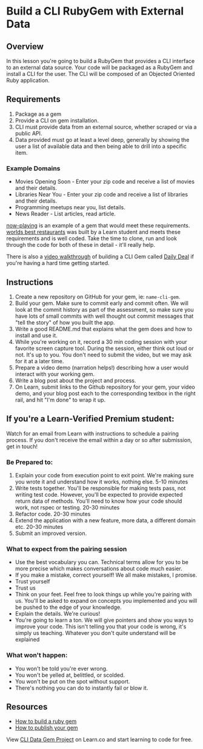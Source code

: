 # Build a CLI RubyGem with External Data

## Overview

In this lesson you're going to build a RubyGem that provides a CLI interface to an external data source. Your code will be packaged as a RubyGem and install a CLI for the user. The CLI will be composed of an Objected Oriented Ruby application.

## Requirements

1. Package as a gem
2. Provide a CLI on gem installation.
3. CLI must provide data from an external source, whether scraped or via a public API.
4. Data provided must go at least a level deep, generally by showing the user a list of available data and then being able to drill into a specific item.


### Example Domains

- Movies Opening Soon - Enter your zip code and receive a list of movies and their details.
- Libraries Near You -  Enter your zip code and receive a list of libraries and their details.
- Programming meetups near you, list details.
- News Reader - List articles, read article.

[now-playing](https://github.com/learn-co-curriculum/now-playing-cli-gem) is an example of a gem that would meet these requirements.
[worlds best restaurants](https://github.com/dannyd4315/worlds-best-restaurants-cli-gem) was built by a Learn student and meets these requirements and is well coded.
Take the time to clone, run and look through the code for both of these in detail - it'll really help.

There is also a [video walkthrough](https://www.youtube.com/watch?v=_lDExWIhYKI) of building a CLI Gem called [Daily Deal](https://github.com/learn-co-curriculum/daily_deal) if you're having a hard time getting started.

## Instructions

1. Create a new repository on GitHub for your gem, ie: `name-cli-gem`.
2. Build your gem. Make sure to commit early and commit often. We will look at the commit history as part of the assessment, so make sure you have lots of small commits with well thought out commit messages that "tell the story" of how you built the app.
3. Write a good README.md that explains what the gem does and how to install and use it.
4. While you're working on it, record a 30 min coding session with your favorite screen capture tool. During the session, either think out loud or not. It's up to you. You don't need to submit the video, but we may ask for it at a later time.
5. Prepare a video demo (narration helps!) describing how a user would interact with your working gem.
6. Write a blog post about the project and process.
7. On Learn, submit links to the Github repository for your gem, your video demo, and your blog post each to the corresponding textbox in the right rail, and hit "I'm done" to wrap it up. 


## If you're a Learn-Verified Premium student: 

Watch for an email from Learn with instructions to schedule a pairing process. If you don't receive the email within a day or so after submission, get in touch!

### Be Prepared to:

1. Explain your code from execution point to exit point. We're making sure you wrote it and understand how it works, nothing else. 5-10 minutes
2. Write tests together. You'll be responsible for making tests pass, not writing test code. However, you'll be expected to provide expected return data of methods. You'll need to know how your code should work, not rspec or testing. 20-30 minutes
3. Refactor code. 20-30 minutes
4. Extend the application with a new feature, more data, a different domain etc. 20-30 minutes
5. Submit an improved version.

### What to expect from the pairing session

- Use the best vocabulary you can. Technical terms allow for you to be more precise which makes conversations about code much easier.
- If you make a mistake, correct yourself! We all make mistakes, I promise.
- Trust yourself
- Trust us
- Think on your feet. Feel free to look things up while you're pairing with us. You'll be asked to expand on concepts you implemented and you will be pushed to the edge of your knowledge.
- Explain the details. We're curious!
- You're going to learn a ton. We will give pointers and show you ways to improve your code. This isn't telling you that your code is wrong, it's simply us teaching. Whatever you don't quite understand will be explained

### What won't happen:

- You won't be told you're ever wrong.
- You won't be yelled at, belittled, or scolded.
- You won't be put on the spot without support.
- There's nothing you can do to instantly fail or blow it.

## Resources

- [How to build a ruby gem](http://guides.rubygems.org/make-your-own-gem/)
- [How to publish your gem](http://guides.rubygems.org/publishing/)


<p data-visibility='hidden'>View <a href='https://learn.co/lessons/cli-data-gem-assessment'>CLI Data Gem Project</a> on Learn.co and start learning to code for free.</p>
